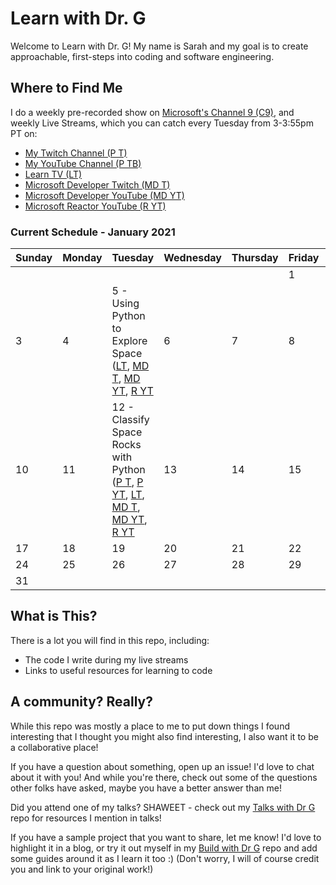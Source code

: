 # Learn with Dr. G

Welcome to Learn with Dr. G! My name is Sarah and my goal is to create approachable, first-steps into coding and software engineering. 

## Where to Find Me

I do a weekly pre-recorded show on [Microsoft's Channel 9 (C9)](https://channel9.msdn.com/Shows/Learn-with-Dr-G), and weekly Live Streams, which you can catch every Tuesday from 3-3:55pm PT on:
- [My Twitch Channel (P T)](https://www.twitch.tv/drguthals)
- [My YouTube Channel (P TB)](https://www.youtube.com/channel/UCgvODZ135iGUbhqE9bSjVSg)
- [Learn TV (LT)](https://docs.microsoft.com/learn/tv)
- [Microsoft Developer Twitch (MD T)](https://www.twitch.tv/microsoftdeveloper)
- [Microsoft Developer YouTube (MD YT)](https://www.youtube.com/microsoftdeveloper)
- [Microsoft Reactor YouTube (R YT)](https://www.youtube.com/microsoftreactor)

### Current Schedule - January 2021
| Sunday | Monday | Tuesday | Wednesday | Thursday | Friday | Saturday |
|--------|--------|---------|-----------|----------|--------|----------|
| | | | | | 1 | 2 |
| 3 | 4 | 5 - Using Python to Explore Space ([LT](https://docs.microsoft.com/learn/tv), [MD T](https://www.twitch.tv/microsoftdeveloper), [MD YT](https://www.youtube.com/watch?v=NcUreWUpQFo), [R YT](https://www.youtube.com/watch?v=0h6fDrew-r0) | 6 | 7 | 8 | 9 |
| 10 | 11 | 12 - Classify Space Rocks with Python ([P T](https://www.twitch.tv/drguthals), [P YT](https://www.youtube.com/watch?v=jxCCC0a9Fw0), [LT](https://docs.microsoft.com/learn/tv), [MD T](https://www.twitch.tv/microsoftdeveloper), [MD YT](https://www.youtube.com/watch?v=XoHR4p8AO9o), [R YT](https://www.youtube.com/watch?v=elupyPBtXAo) | 13 | 14 | 15 | 16 |
| 17 | 18 | 19 | 20 | 21 | 22 | 23 |
| 24 | 25 | 26 | 27 | 28 | 29 | 30 |
| 31 | | | | | | |

## What is This?

There is a lot you will find in this repo, including:
- The code I write during my live streams
- Links to useful resources for learning to code

## A community? Really?

While this repo was mostly a place to me to put down things I found interesting that I thought you might also find interesting, I also want it to be a collaborative place!

If you have a question about something, open up an issue! I'd love to chat about it with you! And while you're there, check out some of the questions other folks have asked, maybe you have a better answer than me!

Did you attend one of my talks? SHAWEET - check out my [Talks with Dr G](https://github.com/sguthals/talkswithdrg) repo for resources I mention in talks!

If you have a sample project that you want to share, let me know! I'd love to highlight it in a blog, or try it out myself in my [Build with Dr G](https://github.com/sguthals/talkswithdrg) repo and add some guides around it as I learn it too :) (Don't worry, I will of course credit you and link to your original work!)
